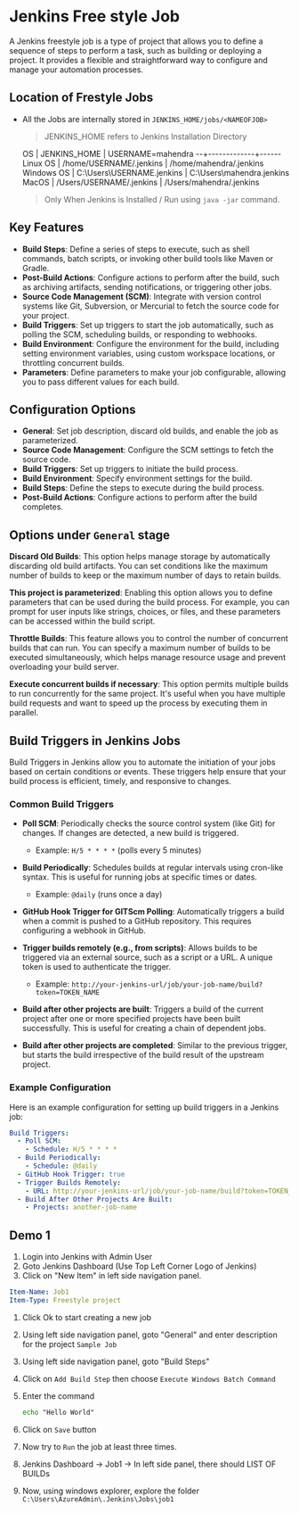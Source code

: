 # Jenkins Free style Job
A Jenkins freestyle job is a type of project that allows you to define a sequence of steps to perform a task, such as building or deploying a project. It provides a flexible and straightforward way to configure and manage your automation processes.

## Location of Frestyle Jobs

- All the Jobs are internally stored in `JENKINS_HOME/jobs/<NAMEOFJOB>`

  > JENKINS_HOME refers to Jenkins Installation Directory

  OS | JENKINS_HOME | USERNAME=mahendra
  --+-------------+------
  Linux OS | /home/USERNAME/.jenkins | /home/mahendra/.jenkins
  Windows OS | C:\Users\USERNAME\.jenkins | C:\Users\mahendra\.jenkins
  MacOS | /Users/USERNAME/.jenkins | /Users/mahendra/.jenkins

  > Only When Jenkins is Installed / Run using `java -jar` command.
  
## Key Features

- **Build Steps**: Define a series of steps to execute, such as shell commands, batch scripts, or invoking other build tools like Maven or Gradle.
- **Post-Build Actions**: Configure actions to perform after the build, such as archiving artifacts, sending notifications, or triggering other jobs.
- **Source Code Management (SCM)**: Integrate with version control systems like Git, Subversion, or Mercurial to fetch the source code for your project.
- **Build Triggers**: Set up triggers to start the job automatically, such as polling the SCM, scheduling builds, or responding to webhooks.
- **Build Environment**: Configure the environment for the build, including setting environment variables, using custom workspace locations, or throttling concurrent builds.
- **Parameters**: Define parameters to make your job configurable, allowing you to pass different values for each build.

## Configuration Options

- **General**: Set job description, discard old builds, and enable the job as parameterized.
- **Source Code Management**: Configure the SCM settings to fetch the source code.
- **Build Triggers**: Set up triggers to initiate the build process.
- **Build Environment**: Specify environment settings for the build.
- **Build Steps**: Define the steps to execute during the build process.
- **Post-Build Actions**: Configure actions to perform after the build completes.

## Options under `General` stage

**Discard Old Builds**:
This option helps manage storage by automatically discarding old build artifacts. You can set conditions like the maximum number of builds to keep or the maximum number of days to retain builds.

**This project is parameterized**:
Enabling this option allows you to define parameters that can be used during the build process. For example, you can prompt for user inputs like strings, choices, or files, and these parameters can be accessed within the build script.

**Throttle Builds**:
This feature allows you to control the number of concurrent builds that can run. You can specify a maximum number of builds to be executed simultaneously, which helps manage resource usage and prevent overloading your build server.

**Execute concurrent builds if necessary**:
This option permits multiple builds to run concurrently for the same project. It's useful when you have multiple build requests and want to speed up the process by executing them in parallel.


## Build Triggers in Jenkins Jobs

Build Triggers in Jenkins allow you to automate the initiation of your jobs based on certain conditions or events. These triggers help ensure that your build process is efficient, timely, and responsive to changes.

### Common Build Triggers

- **Poll SCM**: Periodically checks the source control system (like Git) for changes. If changes are detected, a new build is triggered. 
  - Example: `H/5 * * * *` (polls every 5 minutes)

- **Build Periodically**: Schedules builds at regular intervals using cron-like syntax. This is useful for running jobs at specific times or dates.
  - Example: `@daily` (runs once a day)

- **GitHub Hook Trigger for GITScm Polling**: Automatically triggers a build when a commit is pushed to a GitHub repository. This requires configuring a webhook in GitHub.

- **Trigger builds remotely (e.g., from scripts)**: Allows builds to be triggered via an external source, such as a script or a URL. A unique token is used to authenticate the trigger.
  - Example: `http://your-jenkins-url/job/your-job-name/build?token=TOKEN_NAME`

- **Build after other projects are built**: Triggers a build of the current project after one or more specified projects have been built successfully. This is useful for creating a chain of dependent jobs.

- **Build after other projects are completed**: Similar to the previous trigger, but starts the build irrespective of the build result of the upstream project.

### Example Configuration

Here is an example configuration for setting up build triggers in a Jenkins job:

```yaml
Build Triggers:
  - Poll SCM: 
    - Schedule: H/5 * * * *
  - Build Periodically: 
    - Schedule: @daily
  - GitHub Hook Trigger: true
  - Trigger Builds Remotely: 
    - URL: http://your-jenkins-url/job/your-job-name/build?token=TOKEN_NAME
  - Build After Other Projects Are Built: 
    - Projects: another-job-name
```

## Demo 1

1. Login into Jenkins with Admin User
1. Goto Jenkins Dashboard (Use Top Left Corner Logo of Jenkins)
1. Click on "New Item" in left side navigation panel.

  ```yml 
  Item-Name: Job1
  Item-Type: Freestyle project
  ```
1. Click Ok to start creating a new job
1. Using left side navigation panel, goto "General" and enter description for the project `Sample Job`
1. Using left side navigation panel, goto "Build Steps"
1. Click on `Add Build Step` then choose `Execute Windows Batch Command`
1. Enter the command

   ```cmd
   echo "Hello World"
   ```
1.  Click on `Save` button
1.  Now try to `Run` the job at least three times.
1.  Jenkins Dashboard -> Job1 -> In left side panel, there should LIST OF BUILDs
1.  Now, using windows explorer, explore the folder `C:\Users\AzureAdmin\.Jenkins\Jobs\job1`